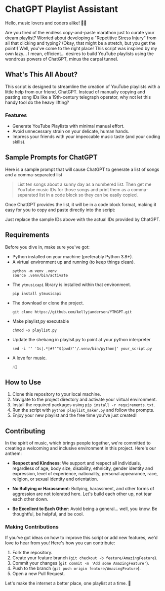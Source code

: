 # ChatGPT Playlist Assistant

Hello, music lovers and coders alike! 👋🎶

Are you tired of the endless copy-and-paste marathon just to curate your dream playlist? Worried about developing a "Repetitive Stress Injury" from all that clicking and typing? (Okay, that might be a stretch, but you get the point!) Well, you've come to the right place! This script was inspired by my own lazy... I mean, efficient... desires to build YouTube playlists using the wondrous powers of ChatGPT, minus the carpal tunnel.

## What's This All About?

This script is designed to streamline the creation of YouTube playlists with a little help from our friend, ChatGPT. Instead of manually copying and pasting song IDs like a 19th-century telegraph operator, why not let this handy tool do the heavy lifting?

### Features

- Generate YouTube Playlists with minimal manual effort.
- Avoid unnecessary strain on your delicate, human hands.
- Impress your friends with your impeccable music taste (and your coding skills).

## Sample Prompts for ChatGPT

Here is a sample prompt that will cause ChatGPT to generate a list of songs and a comma-separated list 

> List ten songs about a sunny day as a numbered list. Then get me YouTube music IDs for those songs and print them as a comma-separated list in a code block so they can be easily copied.

Once ChatGPT provides the list, it will be in a code block format, making it easy for you to copy and paste directly into the script:

Just replace the sample IDs above with the actual IDs provided by ChatGPT.

## Requirements

Before you dive in, make sure you've got:

- Python installed on your machine (preferably Python 3.8+).
- A virtual environment up and running (to keep things clean).
    ```shell
    python -m venv .venv
    source .venv/bin/activate
    ```
- The `ytmusicapi` library is installed within that environment.
    ```shell
    pip install ytmusicapi
    ```
- The download or clone the project.
    ```shell
    git clone https://github.com/kellyjanderson/YTMGPT.git
    ```    
- Make playlist,py executable
    ```shell
    chmod +x playlist.py
    ```    
- Update the shebang in playlsit.py to point at your python interpreter
    ```shell
    sed -i '' '1s|.*|#!'"$(pwd)"'/.venv/bin/python|' your_script.py
    ```
- A love for music.
    ```bash
    🎶💞
    ```

## How to Use

1. Clone this repository to your local machine.
2. Navigate to the project directory and activate your virtual environment.
3. Install the required packages using `pip install -r requirements.txt`.
4. Run the script with `python playlist_maker.py` and follow the prompts.
5. Enjoy your new playlist and the free time you've just created!

## Contributing

In the spirit of music, which brings people together, we're committed to creating a welcoming and inclusive environment in this project. Here's our anthem:

- **Respect and Kindness**: We support and respect all individuals, regardless of age, body size, disability, ethnicity, gender identity and expression, level of experience, nationality, personal appearance, race, religion, or sexual identity and orientation.

- **No Bullying or Harassment**: Bullying, harassment, and other forms of aggression are not tolerated here. Let's build each other up, not tear each other down.

- **Be Excellent to Each Other**: Avoid being a general... well, you know. Be thoughtful, be helpful, and be cool.

### Making Contributions

If you've got ideas on how to improve this script or add new features, we'd love to hear from you! Here's how you can contribute:

1. Fork the repository.
2. Create your feature branch (`git checkout -b feature/AmazingFeature`).
3. Commit your changes (`git commit -m 'Add some AmazingFeature'`).
4. Push to the branch (`git push origin feature/AmazingFeature`).
5. Open a new Pull Request.

Let's make the internet a better place, one playlist at a time. 🎉

